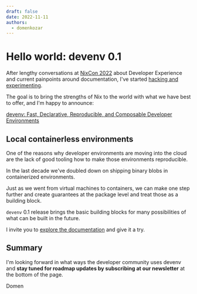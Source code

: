 ```yaml
---
draft: false 
date: 2022-11-11
authors:
  - domenkozar
---
```


# Hello world: devenv 0.1

After lengthy conversations at [NixCon 2022](https://2022.nixcon.org/)
about Developer Experience and current painpoints around documentation, I've started 
[hacking and experimenting](https://github.com/cachix/devenv/commit/17512cf32528039090563438f7c103350810c2ce).

The goal is to bring the strengths of
Nix to the world with what we have best to offer, and I'm happy to announce:

[devenv: Fast, Declarative, Reproducible, and Composable Developer Environments](https://devenv.sh)


## Local containerless environments

One of the reasons why developer environments are moving into
the cloud are the lack of good tooling how to make those environments reproducible.

In the last decade we've doubled down on shipping binary blobs in containerized
environments.

Just as we went from virtual machines to containers, we can make one step further
and create guarantees at the package level and treat those as a building block.

``devenv`` 0.1 release brings the basic building blocks for many
possibilities of what can be built in the future.

I invite you to [explore the documentation](https://devenv.sh/getting-started/) and give it a try.

## Summary

I'm looking forward in what ways the developer community
uses devenv and **stay tuned for roadmap updates by subscribing
at our newsletter** at the bottom of the page.

Domen